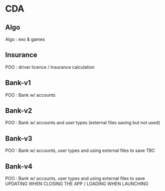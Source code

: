 # CDA

## Algo
Algo : exo & games

## Insurance
POO : driver licence / Insurance calculation

## Bank-v1
POO : Bank w/ accounts

## Bank-v2
POO : Bank w/ accounts and user types (external files saving but not used)

## Bank-v3
POO : Bank w/ accounts, user types and using external files to save
TBC

## Bank-v4
POO : Bank w/ accounts, user types and using external files to save
UPDATING WHEN CLOSING THE APP / LOADING WHEN LAUNCHING
